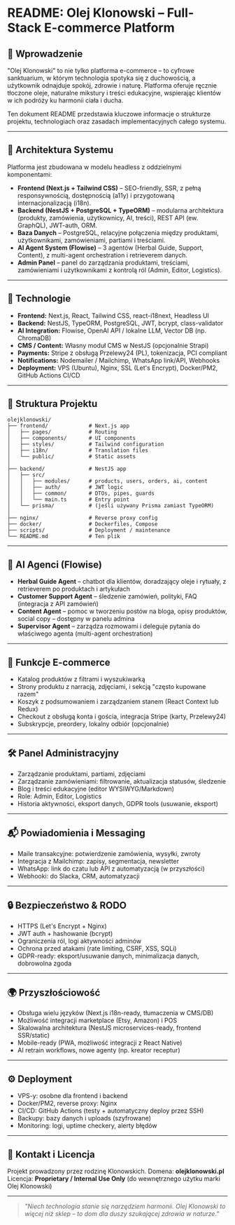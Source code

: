 # README: Olej Klonowski – Full-Stack E-commerce Platform

## 🌿 Wprowadzenie

"Olej Klonowski" to nie tylko platforma e-commerce – to cyfrowe sanktuarium, w którym technologia spotyka się z duchowością, a użytkownik odnajduje spokój, zdrowie i naturę. Platforma oferuje ręcznie tłoczone oleje, naturalne mikstury i treści edukacyjne, wspierając klientów w ich podróży ku harmonii ciała i ducha.

Ten dokument README przedstawia kluczowe informacje o strukturze projektu, technologiach oraz zasadach implementacyjnych całego systemu.

---

## 📐 Architektura Systemu

Platforma jest zbudowana w modelu headless z oddzielnymi komponentami:

- **Frontend (Next.js + Tailwind CSS)** – SEO-friendly, SSR, z pełną responsywnością, dostępnością (a11y) i przygotowaną internacjonalizacją (i18n).
- **Backend (NestJS + PostgreSQL + TypeORM)** – modularna architektura (produkty, zamówienia, użytkownicy, AI, treści), REST API (ew. GraphQL), JWT-auth, ORM.
- **Baza Danych** – PostgreSQL, relacyjne połączenia między produktami, użytkownikami, zamówieniami, partiami i treściami.
- **AI Agent System (Flowise)** – 3 agentów (Herbal Guide, Support, Content), z multi-agent orchestration i retrieverem danych.
- **Admin Panel** – panel do zarządzania produktami, treściami, zamówieniami i użytkownikami z kontrolą ról (Admin, Editor, Logistics).

---

## 🚀 Technologie

- **Frontend:** Next.js, React, Tailwind CSS, react-i18next, Headless UI
- **Backend:** NestJS, TypeORM, PostgreSQL, JWT, bcrypt, class-validator
- **AI Integration:** Flowise, OpenAI API / lokalne LLM, Vector DB (np. ChromaDB)
- **CMS / Content:** Własny moduł CMS w NestJS (opcjonalnie Strapi)
- **Payments:** Stripe z obsługą Przelewy24 (PL), tokenizacja, PCI compliant
- **Notifications:** Nodemailer / Mailchimp, WhatsApp link/API, Webhooks
- **Deployment:** VPS (Ubuntu), Nginx, SSL (Let's Encrypt), Docker/PM2, GitHub Actions CI/CD

---

## 📁 Struktura Projektu

```
olejklonowski/
├── frontend/             # Next.js app
│   ├── pages/            # Routing
│   ├── components/       # UI components
│   ├── styles/           # Tailwind configuration
│   ├── i18n/             # Translation files
│   └── public/           # Static assets
│
├── backend/              # NestJS app
│   ├── src/
│   │   ├── modules/      # products, users, orders, ai, content
│   │   ├── auth/         # JWT logic
│   │   ├── common/       # DTOs, pipes, guards
│   │   └── main.ts       # Entry point
│   └── prisma/           # (jeśli używany Prisma zamiast TypeORM)
│
├── nginx/                # Reverse proxy config
├── docker/               # Dockerfiles, Compose
├── scripts/              # Deployment / maintenance
└── README.md             # Ten plik
```

---

## 🧠 AI Agenci (Flowise)

- **Herbal Guide Agent** – chatbot dla klientów, doradzający oleje i rytuały, z retrieverem po produktach i artykułach
- **Customer Support Agent** – śledzenie zamówień, polityki, FAQ (integracja z API zamówień)
- **Content Agent** – pomoc w tworzeniu postów na bloga, opisy produktów, social copy – dostępny w panelu admina
- **Supervisor Agent** – zarządza rozmowami i deleguje pytania do właściwego agenta (multi-agent orchestration)

---

## 🛒 Funkcje E-commerce

- Katalog produktów z filtrami i wyszukiwarką
- Strony produktu z narracją, zdjęciami, i sekcją "często kupowane razem"
- Koszyk z podsumowaniem i zarządzaniem stanem (React Context lub Redux)
- Checkout z obsługą konta i gościa, integracja Stripe (karty, Przelewy24)
- Subskrypcje, preordery, lokalny odbiór (opcjonalnie)

---

## 🛠 Panel Administracyjny

- Zarządzanie produktami, partiami, zdjęciami
- Zarządzanie zamówieniami: filtrowanie, aktualizacja statusów, śledzenie
- Blog i treści edukacyjne (editor WYSIWYG/Markdown)
- Role: Admin, Editor, Logistics
- Historia aktywności, eksport danych, GDPR tools (usuwanie, eksport)

---

## 📬 Powiadomienia i Messaging

- Maile transakcyjne: potwierdzenie zamówienia, wysyłki, zwroty
- Integracja z Mailchimp: zapisy, segmentacja, newsletter
- WhatsApp: link do czatu lub API z automatyzacją (w przyszłości)
- Webhooki: do Slacka, CRM, automatyzacji

---

## 🔒 Bezpieczeństwo & RODO

- HTTPS (Let's Encrypt + Nginx)
- JWT auth + hashowanie (bcrypt)
- Ograniczenia ról, logi aktywności adminów
- Ochrona przed atakami (rate limiting, CSRF, XSS, SQLi)
- GDPR-ready: eksport/usuwanie danych, minimalizacja danych, dobrowolna zgoda

---

## 🌍 Przyszłościowość

- Obsługa wielu języków (Next.js i18n-ready, tłumaczenia w CMS/DB)
- Możliwość integracji marketplace (Etsy, Amazon) i POS
- Skalowalna architektura (NestJS microservices-ready, frontend SSR/static)
- Mobile-ready (PWA, możliwość integracji z React Native)
- AI retrain workflows, nowe agenty (np. kreator receptur)

---

## ⚙️ Deployment

- VPS-y: osobne dla frontend i backend
- Docker/PM2, reverse proxy: Nginx
- CI/CD: GitHub Actions (testy + automatyczny deploy przez SSH)
- Backupy: bazy danych i uploads (szyfrowane)
- Monitoring: logi, uptime checkery, alerty błędów

---

## 📎 Kontakt i Licencja

Projekt prowadzony przez rodzinę Klonowskich. Domena: **olejklonowski.pl** Licencja: **Proprietary / Internal Use Only** (do wewnętrznego użytku marki Olej Klonowski)

---

> *"Niech technologia stanie się narzędziem harmonii. Olej Klonowski to więcej niż sklep – to dom dla duszy szukającej zdrowia w naturze."*

